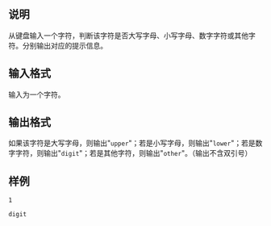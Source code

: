 <h2>说明</h2>

从键盘输入一个字符，判断该字符是否大写字母、小写字母、数字字符或其他字符。分别输出对应的提示信息。
<h2>输入格式</h2>

输入为一个字符。

<h2>输出格式</h2>

如果该字符是大写字母，则输出"<code>upper</code>"；若是小写字母，则输出"<code>lower</code>"；若是数字字符，则输出"<code>digit</code>"；若是其他字符，则输出"<code>other</code>"。（输出不含双引号）

<h2>样例</h2>
<pre><code class="language-input1">1</code></pre><pre><code class="language-output1">digit</code></pre>
